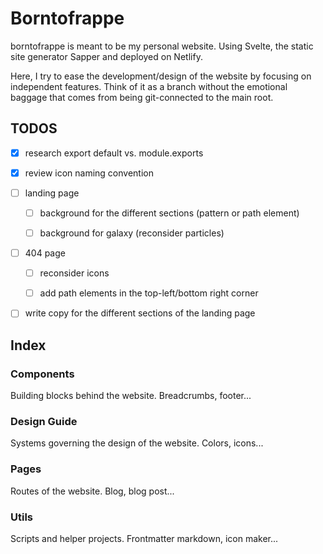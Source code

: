 # Borntofrappe

borntofrappe is meant to be my personal website. Using Svelte, the static site generator Sapper and deployed on Netlify.

Here, I try to ease the development/design of the website by focusing on independent features. Think of it as a branch without the emotional baggage that comes from being git-connected to the main root.

## TODOS

- [x] research export default vs. module.exports

- [x] review icon naming convention

- [ ] landing page

  - [ ] background for the different sections (pattern or path element)

  - [ ] background for galaxy (reconsider particles)

- [ ] 404 page

  - [ ] reconsider icons

  - [ ] add path elements in the top-left/bottom right corner

- [ ] write copy for the different sections of the landing page

## Index

### Components

Building blocks behind the website. Breadcrumbs, footer...

### Design Guide

Systems governing the design of the website. Colors, icons...

### Pages

Routes of the website. Blog, blog post...

### Utils

Scripts and helper projects. Frontmatter markdown, icon maker...
